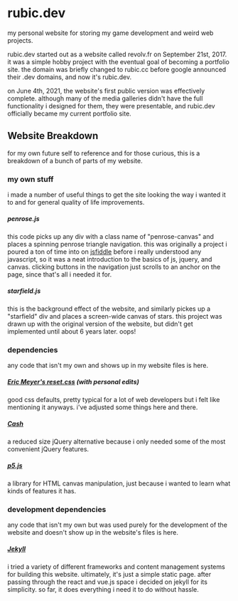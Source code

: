 # rubic.dev
my personal website for storing my game development and weird web projects.

rubic.dev started out as a website called revolv.fr on September 21st, 2017. it was a simple hobby project with the eventual goal of becoming a portfolio site. the domain was briefly changed to rubic.cc before google announced their .dev domains, and now it's rubic.dev.

on June 4th, 2021, the website's first public version was effectively complete. although many of the media galleries didn't have the full functionality i designed for them, they were presentable, and rubic.dev officially became my current portfolio site.

## Website Breakdown
for my own future self to reference and for those curious, this is a breakdown of a bunch of parts of my website.

### my own stuff
i made a number of useful things to get the site looking the way i wanted it to and for general quality of life improvements.

##### penrose.js
this code picks up any div with a class name of "penrose-canvas" and places a spinning penrose triangle navigation. this was originally a project i poured a ton of time into on [jsfiddle](https://jsfiddle.net/) before i really understood any javascript, so it was a neat introduction to the basics of js, jquery, and canvas. clicking buttons in the navigation just scrolls to an anchor on the page, since that's all i needed it for.

##### starfield.js
this is the background effect of the website, and similarly pickes up a "starfield" div and places a screen-wide canvas of stars. this project was drawn up with the original version of the website, but didn't get implemented until about 6 years later. oops!

### dependencies
any code that isn't my own and shows up in my website files is here.

##### [Eric Meyer's reset.css](https://meyerweb.com/eric/tools/css/reset/) (with personal edits)
good css defaults, pretty typical for a lot of web developers but i felt like mentioning it anyways. i've adjusted some things here and there.

##### [Cash](https://github.com/kenwheeler/cash)
a reduced size jQuery alternative because i only needed some of the most convenient jQuery features.

##### [p5.js](https://p5js.org/)
a library for HTML canvas manipulation, just because i wanted to learn what kinds of features it has.

### development dependencies
any code that isn't my own but was used purely for the development of the website and doesn't show up in the website's files is here.

##### [Jekyll](https://jekyllrb.com/)
i tried a variety of different frameworks and content management systems for building this website. ultimately, it's just a simple static page. after passing through the react and vue.js space i decided on jekyll for its simplicity. so far, it does everything i need it to do without hassle.
